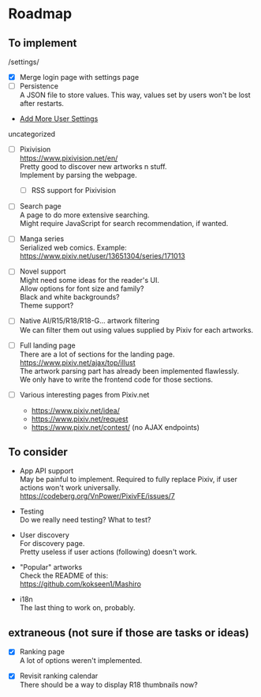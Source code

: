 # Roadmap

## To implement

/settings/

- [x] Merge login page with settings page
- [ ] Persistence  
A JSON file to store values.
This way, values set by users won't be lost after restarts.
- [Add More User Settings](user-customization.md)

uncategorized

- [ ] Pixivision  
https://www.pixivision.net/en/  
Pretty good to discover new artworks n stuff.  
Implement by parsing the webpage.

  - [ ] RSS support for Pixivision  

- [ ] Search page  
A page to do more extensive searching.  
Might require JavaScript for search recommendation, if wanted.

- [ ] Manga series  
Serialized web comics. Example: https://www.pixiv.net/user/13651304/series/171013

- [ ] Novel support  
Might need some ideas for the reader's UI.  
Allow options for font size and family?  
Black and white backgrounds?  
Theme support?  

- [ ] Native AI/R15/R18/R18-G... artwork filtering  
We can filter them out using values supplied by Pixiv for each artworks.

- [ ] Full landing page  
There are a lot of sections for the landing page. https://www.pixiv.net/ajax/top/illust  
The artwork parsing part has already been implemented flawlessly.  
We only have to write the frontend code for those sections.

- [ ] Various interesting pages from Pixiv.net  
  - https://www.pixiv.net/idea/
  - https://www.pixiv.net/request
  - https://www.pixiv.net/contest/ (no AJAX endpoints)

## To consider

- App API support  
May be painful to implement.
Required to fully replace Pixiv, if user actions won't work universally.
https://codeberg.org/VnPower/PixivFE/issues/7

- Testing  
Do we really need testing? What to test?

- User discovery  
For discovery page.  
Pretty useless if user actions (following) doesn't work.

- "Popular" artworks  
Check the README of this:  
https://github.com/kokseen1/Mashiro

- i18n  
The last thing to work on, probably.

## extraneous (not sure if those are tasks or ideas)

- [x] Ranking page  
A lot of options weren't implemented.

- [x] Revisit ranking calendar  
There should be a way to display R18 thumbnails now?
